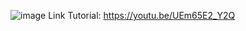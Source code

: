 ![image](https://user-images.githubusercontent.com/51059393/170370971-16a71dc6-286c-47c7-a29c-6e50bf484e08.png)
Link Tutorial: https://youtu.be/UEm65E2_Y2Q
